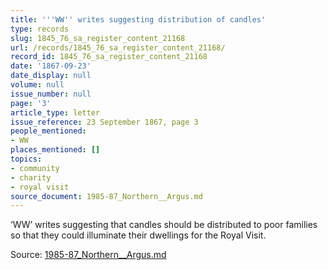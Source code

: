 ```yaml
---
title: '''WW'' writes suggesting distribution of candles'
type: records
slug: 1845_76_sa_register_content_21168
url: /records/1845_76_sa_register_content_21168/
record_id: 1845_76_sa_register_content_21168
date: '1867-09-23'
date_display: null
volume: null
issue_number: null
page: '3'
article_type: letter
issue_reference: 23 September 1867, page 3
people_mentioned:
- WW
places_mentioned: []
topics:
- community
- charity
- royal visit
source_document: 1985-87_Northern__Argus.md
---
```


‘WW’ writes suggesting that candles should be distributed to poor families so that they could illuminate their dwellings for the Royal Visit.

Source: [1985-87_Northern__Argus.md](/downloads/markdown/1985-87_Northern__Argus.md)
